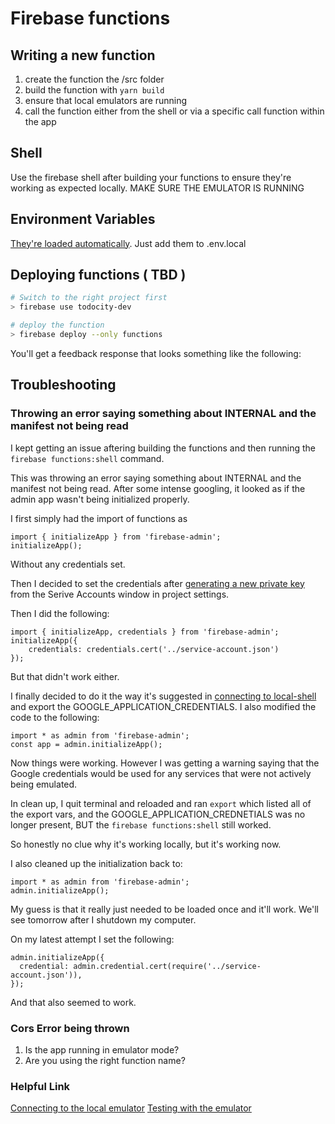 # Firebase functions

## Writing a new function

1. create the function the /src folder
2. build the function with `yarn build`
3. ensure that local emulators are running
4. call the function either from the shell or via a specific call function within the app

## Shell

Use the firebase shell after building your functions to ensure they're working as expected locally.
MAKE SURE THE EMULATOR IS RUNNING

## Environment Variables

[They're loaded automatically](https://firebase.google.com/docs/functions/config-env). Just add them to .env.local

## Deploying functions ( TBD )

```sh
# Switch to the right project first
> firebase use todocity-dev

# deploy the function
> firebase deploy --only functions
```

You'll get a feedback response that looks something like the following:
<image src>

## Troubleshooting

### Throwing an error saying something about INTERNAL and the manifest not being read

I kept getting an issue aftering building the functions and then running the `firebase functions:shell` command.

This was throwing an error saying something about INTERNAL and the manifest not being read. After some intense googling, it looked as if the admin app wasn't being initialized properly.

I first simply had the import of functions as

```
import { initializeApp } from 'firebase-admin';
initializeApp();
```

Without any credentials set.

Then I decided to set the credentials after [generating a new private key](https://firebase.google.com/docs/functions/local-shell) from the Serive Accounts window in project settings.

Then I did the following:

```
import { initializeApp, credentials } from 'firebase-admin';
initializeApp({
	credentials: credentials.cert('../service-account.json')
});
```

But that didn't work either.

I finally decided to do it the way it's suggested in [connecting to local-shell](https://firebase.google.com/docs/functions/local-shell) and export the GOOGLE_APPLICATION_CREDENTIALS. I also modified the code to the following:

```
import * as admin from 'firebase-admin';
const app = admin.initializeApp();
```

Now things were working. However I was getting a warning saying that the Google credentials would be used for any services that were not actively being emulated.

In clean up, I quit terminal and reloaded and ran `export` which listed all of the export vars, and the GOOGLE_APPLICATION_CREDNETIALS was no longer present, BUT the `firebase functions:shell` still worked.

So honestly no clue why it's working locally, but it's working now.

I also cleaned up the initialization back to:

```
import * as admin from 'firebase-admin';
admin.initializeApp();
```

My guess is that it really just needed to be loaded once and it'll work. We'll see tomorrow after I shutdown my computer.

On my latest attempt I set the following:

```
admin.initializeApp({
  credential: admin.credential.cert(require('../service-account.json')),
});
```

And that also seemed to work.

### Cors Error being thrown

1. Is the app running in emulator mode?
2. Are you using the right function name?

### Helpful Link

[Connecting to the local emulator](https://firebase.google.com/docs/emulator-suite/connect_functions)
[Testing with the emulator](https://firebase.google.com/docs/functions/local-emulator)
